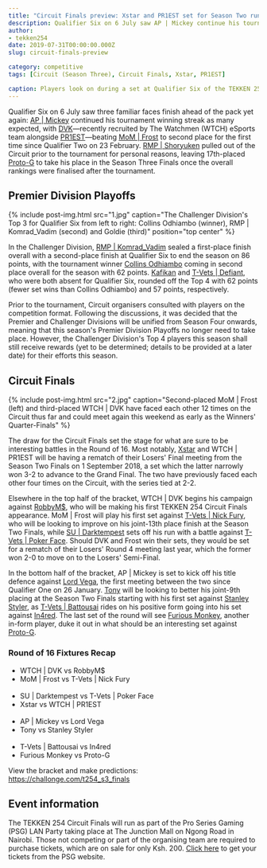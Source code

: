 ```yaml
---
title: "Circuit Finals preview: Xstar and PR1EST set for Season Two runback"
description: Qualifier Six on 6 July saw AP | Mickey continue his tournament winning streak as many expected, with DVK—recently recruited by The Watchmen (WTCH) eSports team alongside PR1EST—beating MoM | Frost to second place for the first time since Qualifier Two on 23 February.
author:
- tekken254
date: 2019-07-31T00:00:00.000Z
slug: circuit-finals-preview

category: competitive
tags: [Circuit (Season Three), Circuit Finals, Xstar, PR1EST]

caption: Players look on during a set at Qualifier Six of the TEKKEN 254 Circuit this season on 6 July 2019
---
```

<p>Qualifier Six on 6 July saw three familiar faces finish ahead of the pack yet again: <a href="/circuit/tekken/profile.html?id=2907096" target="_blank">AP | Mickey</a> continued his tournament winning streak as many expected, with <a href="/circuit/tekken/profile.html?id=4092983" target="_blank">DVK</a>—recently recruited by The Watchmen (WTCH) eSports team alongside <a href="/circuit/tekken/profile.html?id=8665351" target="_blank">PR1EST</a>—beating <a href="/circuit/tekken/profile.html?id=4644523" target="_blank">MoM | Frost</a> to second place for the first time since Qualifier Two on 23 February. <a href="/circuit/tekken/profile.html?id=1677506" target="_blank">RMP | Shoryuken</a> pulled out of the Circuit prior to the tournament for personal reasons, leaving 17th-placed <a href="/circuit/tekken/profile.html?id=2447761" target="_blank">Proto-G</a> to take his place in the Season Three Finals once the overall rankings were finalised after the tournament.</p>

<section>
    <h2 class="site-red uppercase">Premier Division Playoffs</h2>
    {% include post-img.html src="1.jpg" caption="The Challenger Division's Top 3 for Qualifier Six from left to right: Collins Odhiambo (winner), RMP | Komrad_Vadim (second) and Goldie (third)" position="top center" %}
    <p>In the Challenger Division, <a href="/circuit/tekken/profile.html?id=3351510" target="_blank">RMP | Komrad_Vadim</a> sealed a first-place finish overall with a second-place finish at Qualifier Six to end the season on 86 points, with the tournament winner <a href="/circuit/tekken/profile.html?id=6358951" target="_blank">Collins Odhiambo</a> coming in second place overall for the season with 62 points. <a href="/circuit/tekken/profile.html?id=9712294" target="_blank">Kafikan</a> and <a href="/circuit/tekken/profile.html?id=1049759" target="_blank">T-Vets | Defiant</a>, who were both absent for Qualifier Six, rounded off the Top 4 with 62 points (fewer set wins than Collins Odhiambo) and 57 points, respectively.</p>
    <p>Prior to the tournament, Circuit organisers consulted with players on the competition format. Following the discussions, it was decided that the Premier and Challenger Divisions will be unified from Season Four onwards, meaning that this season's Premier Division Playoffs no longer need to take place. However, the Challenger Division's Top 4 players this season shall still receive rewards (yet to be determined; details to be provided at a later date) for their efforts this season.</p>
</section>

<section>
    <h2 class="site-red uppercase">Circuit Finals</h2>
    {% include post-img.html src="2.jpg" caption="Second-placed MoM | Frost (left) and third-placed WTCH | DVK have faced each other 12 times on the Circuit thus far and could meet again this weekend as early as the Winners' Quarter-Finals" %}
    <p>The draw for the Circuit Finals set the stage for what are sure to be interesting battles in the Round of 16. Most notably, <a href="/circuit/tekken/profile.html?id=4183920" target="_blank">Xstar</a> and WTCH | PR1EST will be having a rematch of their Losers' Final meeting from the Season Two Finals on 1 September 2018, a set which the latter narrowly won 3-2 to advance to the Grand Final. The two have previously faced each other four times on the Circuit, with the series tied at 2-2.</p>
    <p>Elsewhere in the top half of the bracket, WTCH | DVK begins his campaign against <a href="/circuit/tekken/profile.html?id=9894033" target="_blank">RobbyM$</a>, who will be making his first TEKKEN 254 Circuit Finals appearance. MoM | Frost will play his first set against <a href="/circuit/tekken/profile.html?id=9970940" target="_blank">T-Vets | Nick Fury</a>, who will be looking to improve on his joint-13th place finish at the Season Two Finals, while <a href="/circuit/tekken/profile.html?id=0749083" target="_blank">SU | Darktempest</a> sets off his run with a battle against <a href="/circuit/tekken/profile.html?id=4291033" target="_blank">T-Vets | Poker Face</a>. Should DVK and Frost win their sets, they would be set for a rematch of their Losers' Round 4 meeting last year, which the former won 2-0 to move on to the Losers' Semi-Final.</p>
    <p>In the bottom half of the bracket, AP | Mickey is set to kick off his title defence against <a href="/circuit/tekken/profile.html?id=7167649" target="_blank">Lord Vega</a>, the first meeting between the two since Qualifier One on 26 January. <a href="/circuit/tekken/profile.html?id=2685183" target="_blank">Tony</a> will be looking to better his joint-9th placing at the Season Two Finals starting with his first set against <a href="/circuit/tekken/profile.html?id=1998890" target="_blank">Stanley Styler</a>, as <a href="/circuit/tekken/profile.html?id=0145831" target="_blank">T-Vets | Battousai</a> rides on his positive form going into his set against <a href="/circuit/tekken/profile.html?id=7900514" target="_blank">In4red</a>. The last set of the round will see <a href="/circuit/tekken/profile.html?id=3798058" target="_blank">Furious Monkey</a>, another in-form player, duke it out in what should be an interesting set against <a href="/circuit/tekken/profile.html?id=2447761" target="_blank">Proto-G</a>.</p>
    <h3 class="semi-bold uppercase">Round of 16 Fixtures Recap</h3>
    <ul>
        <li>WTCH | DVK vs RobbyM$</li>
        <li>MoM | Frost vs T-Vets | Nick Fury</li>
        <br />
        <li>SU | Darktempest vs T-Vets | Poker Face</li>
        <li>Xstar vs WTCH | PR1EST</li>
        <br />
        <li>AP | Mickey vs Lord Vega</li>
        <li>Tony vs Stanley Styler</li>
        <br />
        <li>T-Vets | Battousai vs In4red</li>
        <li>Furious Monkey vs Proto-G</li>
    </ul>
    <p>View the bracket and make predictions: <a href="https://challonge.com/t254_s3_finals">https://challonge.com/t254_s3_finals</a></p>
</section>

<aside>
    <h2 class="site-red uppercase">Event information</h2>
    <p>The TEKKEN 254 Circuit Finals will run as part of the Pro Series Gaming (PSG) LAN Party taking place at The Junction Mall on Ngong Road in Nairobi. Those not competing or part of the organising team are required to purchase tickets, which are on sale for only Ksh. 200. <a href="https://psg.co.ke/home/tickets.php" target="_blank">Click here</a> to get your tickets from the PSG website.</p>
</aside>